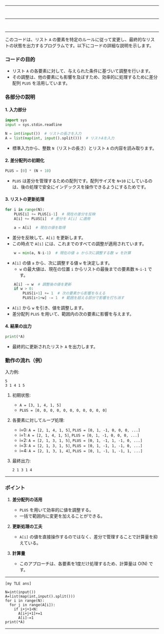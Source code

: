 

---
```


```
---

```


```
---



このコードは、リスト `A` の要素を特定のルールに従って変更し、最終的なリストの状態を出力するプログラムです。以下にコードの詳細な説明を示します。


### コードの目的
- リスト `A` の各要素に対して、与えられた条件に基づいて調整を行います。
- その調整は、他の要素にも影響を及ぼすため、効率的に処理するために差分配列 `PLUS` を活用しています。


### 各部分の説明

#### 1. **入力部分**
```python
import sys
input = sys.stdin.readline

N = int(input())  # リストの長さを入力
A = list(map(int, input().split()))  # リストAを入力
```
- 標準入力から、整数 `N`（リストの長さ）とリスト `A` の内容を読み取ります。

#### 2. **差分配列の初期化**
```python
PLUS = [0] * (N + 10)
```
- `PLUS` は差分を管理するための配列です。配列サイズを `N+10` にしているのは、後の処理で安全にインデックスを操作できるようにするためです。

#### 3. **リストの更新処理**
```python
for i in range(N):
    PLUS[i] += PLUS[i-1]  # 現在の差分を反映
    A[i] += PLUS[i]  # 差分を A[i] に適用

    a = A[i]  # 現在の値を取得
```
- 差分を反映して、`A[i]` を更新します。
- この時点で `A[i]` には、これまでのすべての調整が適用されています。

```python
    w = min(a, N-i-1)  # 現在の値 a から次に調整する数 w を計算
```
- `A[i]` の値 `a` から、次に調整する値 `w` を決定します。
  - `w` の最大値は、現在の位置 `i` からリストの最後までの要素数 `N-i-1` です。

```python
    A[i] -= w  # 調整後の値を更新
    if w > 0:
        PLUS[i+1] += 1  # 次の要素から影響を与える
        PLUS[i+1+w] -= 1  # 範囲を超える部分で影響を打ち消す
```
- `A[i]` から `w` を引き、値を調整します。
- 差分配列 `PLUS` を用いて、範囲内の次の要素に影響を与えます。

#### 4. **結果の出力**
```python
print(*A)
```
- 最終的に更新されたリスト `A` を出力します。

### 動作の流れ（例）
入力例:
```
5
3 1 4 1 5
```

1. 初期状態:  
   - `A = [3, 1, 4, 1, 5]`  
   - `PLUS = [0, 0, 0, 0, 0, 0, 0, 0, 0, 0, 0]`

2. 各要素に対してループ処理:
   - i=0: `A = [2, 1, 4, 1, 5]`, `PLUS = [0, 1, -1, 0, 0, 0, ...]`  
   - i=1: `A = [2, 1, 4, 1, 5]`, `PLUS = [0, 1, -1, 0, 0, 0, ...]`  
   - i=2: `A = [2, 1, 3, 1, 5]`, `PLUS = [0, 1, -1, 1, -1, 0, ...]`  
   - i=3: `A = [2, 1, 3, 1, 5]`, `PLUS = [0, 1, -1, 1, -1, 0, ...]`  
   - i=4: `A = [2, 1, 3, 1, 4]`, `PLUS = [0, 1, -1, 1, -1, 1, ...]`

3. 最終出力:  
   ```
   2 1 3 1 4
   ```

---

### ポイント
1. **差分配列の活用**
   - `PLUS` を用いて効率的に値を調整する。
   - 一括で範囲内に変更を加えることができる。

2. **更新処理の工夫**
   - `A[i]` の値を直接操作するのではなく、差分で管理することで計算量を抑えている。

3. **計算量**
   - このアプローチは、各要素を1度だけ処理するため、計算量は O(N) です。
---
```
[my TLE ans]

N=int(input())
A=list(map(int,input().split()))
for i in range(N):
  for j in range(A[i]):
    if i+j+1<N:
      A[i+j+1]+=1
      A[i]-=1
print(*A)

```
---


